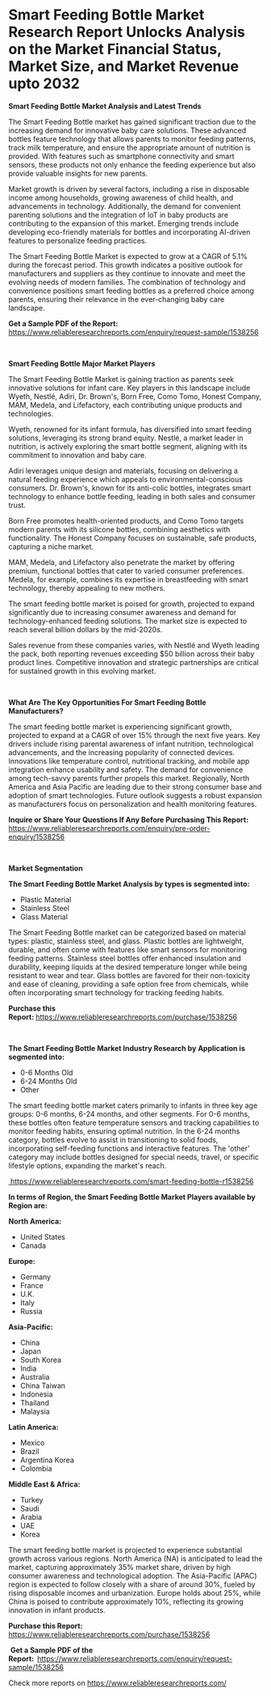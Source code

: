 <p><h1>Smart Feeding Bottle Market Research Report Unlocks Analysis on the Market Financial Status, Market Size, and Market Revenue upto 2032</h1></p><p><strong>Smart Feeding Bottle Market Analysis and Latest Trends</strong></p>
<p><p>The Smart Feeding Bottle market has gained significant traction due to the increasing demand for innovative baby care solutions. These advanced bottles feature technology that allows parents to monitor feeding patterns, track milk temperature, and ensure the appropriate amount of nutrition is provided. With features such as smartphone connectivity and smart sensors, these products not only enhance the feeding experience but also provide valuable insights for new parents.</p><p>Market growth is driven by several factors, including a rise in disposable income among households, growing awareness of child health, and advancements in technology. Additionally, the demand for convenient parenting solutions and the integration of IoT in baby products are contributing to the expansion of this market. Emerging trends include developing eco-friendly materials for bottles and incorporating AI-driven features to personalize feeding practices.</p><p>The Smart Feeding Bottle Market is expected to grow at a CAGR of 5.1% during the forecast period. This growth indicates a positive outlook for manufacturers and suppliers as they continue to innovate and meet the evolving needs of modern families. The combination of technology and convenience positions smart feeding bottles as a preferred choice among parents, ensuring their relevance in the ever-changing baby care landscape.</p></p>
<p><strong>Get a Sample PDF of the Report:&nbsp;</strong> <a href="https://www.reliableresearchreports.com/enquiry/request-sample/1538256?utm_campaign=3022&utm_medium=2&utm_source=Github&utm_content=ia&utm_term=01042025&utm_id=smart-feeding-bottle">https://www.reliableresearchreports.com/enquiry/request-sample/1538256</a></p>
<p>&nbsp;</p>
<p><strong>Smart Feeding Bottle Major Market Players</strong></p>
<p><p>The Smart Feeding Bottle Market is gaining traction as parents seek innovative solutions for infant care. Key players in this landscape include Wyeth, Nestlé, Adiri, Dr. Brown's, Born Free, Como Tomo, Honest Company, MAM, Medela, and Lifefactory, each contributing unique products and technologies.</p><p>Wyeth, renowned for its infant formula, has diversified into smart feeding solutions, leveraging its strong brand equity. Nestlé, a market leader in nutrition, is actively exploring the smart bottle segment, aligning with its commitment to innovation and baby care.</p><p>Adiri leverages unique design and materials, focusing on delivering a natural feeding experience which appeals to environmental-conscious consumers. Dr. Brown's, known for its anti-colic bottles, integrates smart technology to enhance bottle feeding, leading in both sales and consumer trust. </p><p>Born Free promotes health-oriented products, and Como Tomo targets modern parents with its silicone bottles, combining aesthetics with functionality. The Honest Company focuses on sustainable, safe products, capturing a niche market.</p><p>MAM, Medela, and Lifefactory also penetrate the market by offering premium, functional bottles that cater to varied consumer preferences. Medela, for example, combines its expertise in breastfeeding with smart technology, thereby appealing to new mothers.</p><p>The smart feeding bottle market is poised for growth, projected to expand significantly due to increasing consumer awareness and demand for technology-enhanced feeding solutions. The market size is expected to reach several billion dollars by the mid-2020s.</p><p>Sales revenue from these companies varies, with Nestlé and Wyeth leading the pack, both reporting revenues exceeding $50 billion across their baby product lines. Competitive innovation and strategic partnerships are critical for sustained growth in this evolving market.</p></p>
<p>&nbsp;</p>
<p><strong>What Are The Key Opportunities For Smart Feeding Bottle Manufacturers?</strong></p>
<p><p>The smart feeding bottle market is experiencing significant growth, projected to expand at a CAGR of over 15% through the next five years. Key drivers include rising parental awareness of infant nutrition, technological advancements, and the increasing popularity of connected devices. Innovations like temperature control, nutritional tracking, and mobile app integration enhance usability and safety. The demand for convenience among tech-savvy parents further propels this market. Regionally, North America and Asia Pacific are leading due to their strong consumer base and adoption of smart technologies. Future outlook suggests a robust expansion as manufacturers focus on personalization and health monitoring features.</p></p>
<p><strong>Inquire or Share Your Questions If Any Before Purchasing This Report:</strong> <a href="https://www.reliableresearchreports.com/enquiry/pre-order-enquiry/1538256?utm_campaign=3022&utm_medium=2&utm_source=Github&utm_content=ia&utm_term=01042025&utm_id=smart-feeding-bottle">https://www.reliableresearchreports.com/enquiry/pre-order-enquiry/1538256</a></p>
<p>&nbsp;</p>
<p><strong>Market Segmentation</strong></p>
<p><strong>The Smart Feeding Bottle Market Analysis by types is segmented into:</strong></p>
<p><ul><li>Plastic Material</li><li>Stainless Steel</li><li>Glass Material</li></ul></p>
<p><p>The Smart Feeding Bottle market can be categorized based on material types: plastic, stainless steel, and glass. Plastic bottles are lightweight, durable, and often come with features like smart sensors for monitoring feeding patterns. Stainless steel bottles offer enhanced insulation and durability, keeping liquids at the desired temperature longer while being resistant to wear and tear. Glass bottles are favored for their non-toxicity and ease of cleaning, providing a safe option free from chemicals, while often incorporating smart technology for tracking feeding habits.</p></p>
<p><strong>Purchase this Report:&nbsp;</strong><a href="https://www.reliableresearchreports.com/purchase/1538256?utm_campaign=3022&utm_medium=2&utm_source=Github&utm_content=ia&utm_term=01042025&utm_id=smart-feeding-bottle">https://www.reliableresearchreports.com/purchase/1538256</a></p>
<p>&nbsp;</p>
<p><strong>The Smart Feeding Bottle Market Industry Research by Application is segmented into:</strong></p>
<p><ul><li>0-6 Months Old</li><li>6-24 Months Old</li><li>Other</li></ul></p>
<p><p>The smart feeding bottle market caters primarily to infants in three key age groups: 0-6 months, 6-24 months, and other segments. For 0-6 months, these bottles often feature temperature sensors and tracking capabilities to monitor feeding habits, ensuring optimal nutrition. In the 6-24 months category, bottles evolve to assist in transitioning to solid foods, incorporating self-feeding functions and interactive features. The 'other' category may include bottles designed for special needs, travel, or specific lifestyle options, expanding the market's reach.</p></p>
<p><a href="https://www.reliableresearchreports.com/smart-feeding-bottle-r1538256?utm_campaign=3022&utm_medium=2&utm_source=Github&utm_content=ia&utm_term=01042025&utm_id=smart-feeding-bottle">&nbsp;https://www.reliableresearchreports.com/smart-feeding-bottle-r1538256</a></p>
<p><strong>In terms of Region, the Smart Feeding Bottle Market Players available by Region are:</strong></p>
<p>
    <p> <strong> North America: </strong>
        <ul>
            <li>United States</li>
            <li>Canada</li>
        </ul>
        </p> 
    <p> <strong> Europe: </strong>
        <ul>
            <li>Germany</li>
            <li>France</li>
            <li>U.K.</li>
            <li>Italy</li>
            <li>Russia</li>
        </ul>
        </p> 
    <p> <strong> Asia-Pacific: </strong>
        <ul>
            <li>China</li>
            <li>Japan</li>
            <li>South Korea</li>
            <li>India</li>
            <li>Australia</li>
            <li>China Taiwan</li>
            <li>Indonesia</li>
            <li>Thailand</li>
            <li>Malaysia</li>
        </ul>
        </p> 
    <p> <strong> Latin America: </strong>
        <ul>
            <li>Mexico</li>
            <li>Brazil</li>
            <li>Argentina Korea</li>
            <li>Colombia</li>
        </ul>
        </p> 
    <p> <strong> Middle East & Africa: </strong>
        <ul>
            <li>Turkey</li>
            <li>Saudi</li>
            <li>Arabia</li>
            <li>UAE</li>
            <li>Korea</li>
        </ul>
    </p>
    </p>
<p><p>The smart feeding bottle market is projected to experience substantial growth across various regions. North America (NA) is anticipated to lead the market, capturing approximately 35% market share, driven by high consumer awareness and technological adoption. The Asia-Pacific (APAC) region is expected to follow closely with a share of around 30%, fueled by rising disposable incomes and urbanization. Europe holds about 25%, while China is poised to contribute approximately 10%, reflecting its growing innovation in infant products.</p></p>
<p><strong>Purchase this Report: </strong><a href="https://www.reliableresearchreports.com/purchase/1538256?utm_campaign=3022&utm_medium=2&utm_source=Github&utm_content=ia&utm_term=01042025&utm_id=smart-feeding-bottle">https://www.reliableresearchreports.com/purchase/1538256</a></p>
<p>&nbsp;<strong>Get a Sample PDF of the Report:&nbsp;&nbsp;</strong><a href="https://www.reliableresearchreports.com/enquiry/request-sample/1538256?utm_campaign=3022&utm_medium=2&utm_source=Github&utm_content=ia&utm_term=01042025&utm_id=smart-feeding-bottle">https://www.reliableresearchreports.com/enquiry/request-sample/1538256</a></p>
<p><strong></strong></p>
<p>Check more reports on <a href="https://www.reliableresearchreports.com/?utm_campaign=3022&utm_medium=2&utm_source=Github&utm_content=ia&utm_term=01042025&utm_id=smart-feeding-bottle">https://www.reliableresearchreports.com/</a></p>